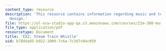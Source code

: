 ```yaml
---
content_type: resource
description: 'This resource contains information regarding music and technology: Sound
  design.'
file: https://ol-ocw-studio-app-qa.s3.amazonaws.com/courses/21m-380-music-and-technology-sound-design-spring-2016/b78dda85b92210097c6a7c3d7c04c059_MIT21M_380S16_assn_ex2.pdf
file_type: application/pdf
resourcetype: Document
title: 'EX2: Steam Train Whistle'
uid: b78dda85-b922-1009-7c6a-7c3d7c04c059
---
```

